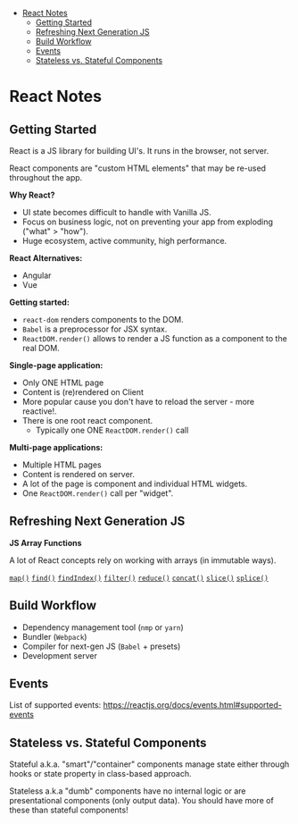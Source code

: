 - [React Notes](#react-notes)
  - [Getting Started](#getting-started)
  - [Refreshing Next Generation JS](#refreshing-next-generation-js)
  - [Build Workflow](#build-workflow)
  - [Events](#events)
  - [Stateless vs. Stateful Components](#stateless-vs-stateful-components)

# React Notes

## Getting Started

React is a JS library for building UI's. It runs in the browser, not server.

React components are "custom HTML elements" that may be re-used throughout the app.

**Why React?**

- UI state becomes difficult to handle with Vanilla JS.
- Focus on business logic, not on preventing your app from exploding ("what" > "how").
- Huge ecosystem, active community, high performance.

**React Alternatives:**

- Angular
- Vue

**Getting started:**

- ```react-dom``` renders components to the DOM.
- ```Babel``` is a preprocessor for JSX syntax.
- ```ReactDOM.render()``` allows to render a JS function as a component to the real DOM.

**Single-page application:**

- Only ONE HTML page
- Content is (re)rendered on Client
- More popular cause you don't have to reload the server - more reactive!.
- There is one root react component.
  - Typically one ONE ```ReactDOM.render()``` call

**Multi-page applications:**

- Multiple HTML pages
- Content is rendered on server.
- A lot of the page is component and individual HTML widgets.
- One ```ReactDOM.render()``` call per "widget".

## Refreshing Next Generation JS

**JS Array Functions**

A lot of React concepts rely on working with arrays (in immutable ways).

[```map()```](https://developer.mozilla.org/en-US/docs/Web/JavaScript/Reference/Global_Objects/Array/map)
[```find()```](https://developer.mozilla.org/en-US/docs/Web/JavaScript/Reference/Global_Objects/Array/find)
[```findIndex()```](https://developer.mozilla.org/en-US/docs/Web/JavaScript/Reference/Global_Objects/Array/findIndex)
[```filter()```](https://developer.mozilla.org/en-US/docs/Web/JavaScript/Reference/Global_Objects/Array)
[```reduce()```](https://developer.mozilla.org/en-US/docs/Web/JavaScript/Reference/Global_Objects/Array/Reduce?v=b)
[```concat()```](https://developer.mozilla.org/en-US/docs/Web/JavaScript/Reference/Global_Objects/Array/concat?v=b)
[```slice()```](https://developer.mozilla.org/en-US/docs/Web/JavaScript/Reference/Global_Objects/Array/slice)
[```splice()```](https://developer.mozilla.org/en-US/docs/Web/JavaScript/Reference/Global_Objects/Array/splice)

## Build Workflow

- Dependency management tool (```nmp``` or ```yarn```)
- Bundler (```Webpack```)
- Compiler for next-gen JS (```Babel``` + presets)
- Development server

## Events

List of supported events: https://reactjs.org/docs/events.html#supported-events

## Stateless vs. Stateful Components

Stateful a.k.a. "smart"/"container" components manage state either through hooks or state property in class-based approach.

Stateless a.k.a "dumb" components have no internal logic or are presentational components (only output data). You should have more of these than stateful components!
